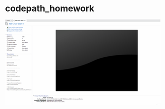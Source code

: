 # codepath_homework
<img src='https://github.com/callmead/codepath_homework/blob/main/Kali_gif.gif' title='image' width='' alt='image' />

